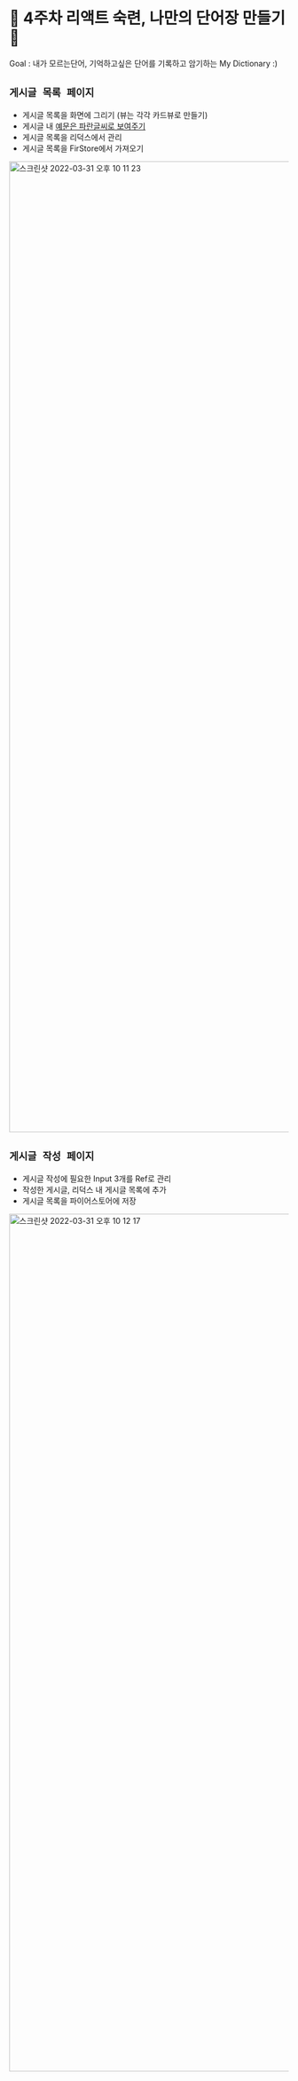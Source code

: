 # 🔖 4주차 리액트 숙련, 나만의 단어장 만들기 🔖

Goal : 내가 모르는단어, 기억하고싶은 단어를 기록하고 암기하는 My Dictionary :)

## `게시글 목록 페이지`

- 게시글 목록을 화면에 그리기 (뷰는 각각 카드뷰로 만들기)
- 게시글 내 [예문은 파란글씨로 보여주기](http://localhost:3000)
- 게시글 목록을 리덕스에서 관리
- 게시글 목록을 FirStore에서 가져오기

<img width="1749" alt="스크린샷 2022-03-31 오후 10 11 23" src="https://user-images.githubusercontent.com/89297158/161062546-4fc037b6-5b6b-4f78-93a7-b9b443a209f0.png">

## `게시글 작성 페이지`

- 게시글 작성에 필요한 Input 3개를 Ref로 관리
- 작성한 게시글, 리덕스 내 게시글 목록에 추가
- 게시글 목록을 파이어스토어에 저장

<img width="1545" alt="스크린샷 2022-03-31 오후 10 12 17" src="https://user-images.githubusercontent.com/89297158/161062754-188225e1-a705-49ba-9265-c805b5878f40.png">
